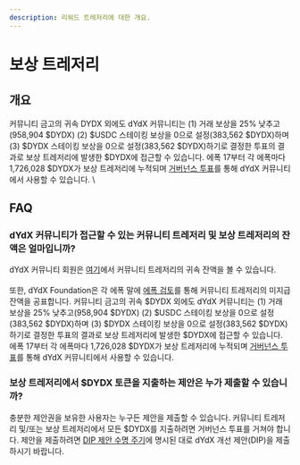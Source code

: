 ```yaml
---
description: 리워드 트레저리에 대한 개요.
---
```


# 보상 트레저리

## 개요

커뮤니티 금고의 귀속 DYDX 외에도 dYdX 커뮤니티는 (1) 거래 보상을 25% 낮추고(958,904 $DYDX) (2) $USDC 스테이킹 보상을 0으로 설정(383,562 $DYDX)하며 (3) $DYDX 스테이킹 보상을 0으로 설정(383,562 $DYDX)하기로 결정한 투표의 결과로 보상 트레저리에 발생한 $DYDX에 접근할 수 있습니다. 에폭 17부터 각 에폭마다 1,726,028 $DYDX가 보상 트레저리에 누적되며 [거버넌스 투표](https://docs.dydx.community/dydx-governance/voting-and-governance/governance-parameters)를 통해 dYdX 커뮤니티에서 사용할 수 있습니다. \


## FAQ

### dYdX 커뮤니티가 접근할 수 있는 커뮤니티 트레저리 및 보상 트레저리의 잔액은 얼마입니까?

dYdX 커뮤니티 회원은 [여기](https://dydx.shippooor.xyz/)에서 커뮤니티 트레저리의 귀속 잔액을 볼 수 있습니다. \
\
또한, dYdX Foundation은 각 에폭 말에 [에폭 검토](https://dydx.foundation/blog)를 통해 커뮤니티 트레저리의 미지급 잔액을 공표합니다. 커뮤니티 금고의 귀속 $DYDX 외에도 dYdX 커뮤니티는 (1) 거래 보상을 25% 낮추고(958,904 $DYDX) (2) $USDC 스테이킹 보상을 0으로 설정(383,562 $DYDX)하며 (3) $DYDX 스테이킹 보상을 0으로 설정(383,562 $DYDX)하기로 결정한 투표의 결과로 보상 트레저리에 발생한 $DYDX에 접근할 수 있습니다. 에폭 17부터 각 에폭마다 1,726,028 $DYDX가 보상 트레저리에 누적되며 [거버넌스 투표](https://docs.dydx.community/dydx-governance/voting-and-governance/governance-parameters)를 통해 dYdX 커뮤니티에서 사용할 수 있습니다.

### 보상 트레저리에서 $DYDX 토큰을 지출하는 제안은 누가 제출할 수 있습니까?

충분한 제안권을 보유한 사용자는 누구든 제안을 제출할 수 있습니다. 커뮤니티 트레저리 및/또는 보상 트레저리에서 모든 $DYDX를 지출하려면 거버넌스 투표를 거쳐야 합니다. 제안을 제출하려면 [DIP 제안 수명 주기](../voting-and-governance/dip-proposal-lifecycle.md)에 명시된 대로 dYdX 개선 제안(DIP)을 제출하시기 바랍니다.
